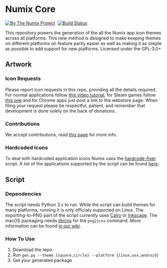 # Numix Core
[![By The Numix Project](https://img.shields.io/badge/By-The%20Numix%20Project-f0544c.svg?style=flat-round)](https://numixproject.org/) &nbsp;[![Build Status](https://travis-ci.org/numixproject/numix-core.svg?branch=master)](https://travis-ci.org/numixproject/numix-core)

This repository powers the generation of the all the Numix app icon themes across all platforms. This new method is designed to make keeping themes on different platforms on feature parity easier as well as making it as simple as possible to add support for new platforms. Licensed under the GPL-3.0+


## Artwork

### Icon Requests
Please report icon requests in this repo, providing all the details required. For normal applications follow [this video tutorial](https://plus.google.com/+NumixprojectOrg/posts/DkRmhFZuWez), for Steam games follow [this one](https://www.youtube.com/watch?v=BuUy4CzCoXc) and for Chrome apps just post a link to the webstore page. When filing your request please be respectful, patient, and remember that development is done solely on the back of donations.

### Contributions
We accept contributions, read [this page](https://github.com/numixproject/numix-core/wiki/Contributing) for more info.

### Hardcoded Icons
To deal with hardcoded application icons Numix uses the [hardcode-fixer](https://github.com/Foggalong/hardcode-fixer) script. A list of the applications supported by the script can be found [here](https://github.com/Foggalong/hardcode-fixer/wiki/App-Support).


## Script

### Dependencies
The script needs Python 3.x to run. While the script can build themes for many platforms, running it is only officialy supported on Linux. The exporting-to-PNG part of the script currently uses [Cairo](https://cairographics.org/) or [Inkscape](https://inkscape.org/). The macOS packaging needs [libicns](http://icns.sourceforge.net/) for the `png2icns` command. More information can be found [in our wiki](https://github.com/numixproject/numix-core/wiki/Dependencies).

### How To Use
1. Download the repo
2. Run `gen.py --theme {square,circle} --platform {linux,osx,android}`
3. Get your generated package
